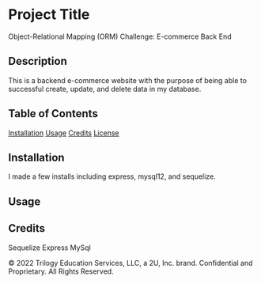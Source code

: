 # Project Title 
Object-Relational Mapping (ORM) Challenge: E-commerce Back End

## Description
This is a backend e-commerce website with the purpose of being able to successful create, update, and delete data in my database. 

## Table of Contents
[Installation](#installation)
[Usage](#usage)
[Credits](#credits)
[License](#license)

## Installation
I made a few installs including express, mysql12, and sequelize. 

## Usage
<link href="" />

## Credits 
Sequelize
Express
MySql

© 2022 Trilogy Education Services, LLC, a 2U, Inc. brand. Confidential and Proprietary. All Rights Reserved.
